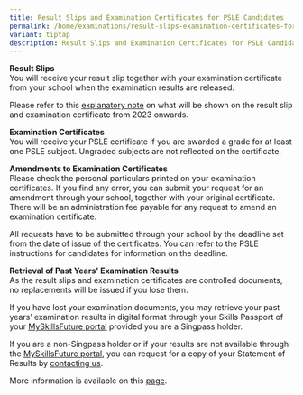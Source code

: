 ```yaml
---
title: Result Slips and Examination Certificates for PSLE Candidates
permalink: /home/examinations/result-slips-examination-certificates-for-psle-candidates/
variant: tiptap
description: Result Slips and Examination Certificates for PSLE Candidates
---
```

<p><strong>Result Slips</strong>
<br>You will receive your result slip together with your examination certificate
from your school when the examination results are released.</p>
<p>Please refer to this <a href="https://go.gov.sg/explanatory-notes-from-2023" rel="noopener noreferrer nofollow" target="_blank"><u>explanatory note</u></a> on
what will be shown on the result slip and examination certificate from
2023 onwards.</p>
<p><strong>Examination Certificates</strong>
<br>You will receive your PSLE certificate if you are awarded a grade for
at least one PSLE subject. Ungraded subjects are not reflected on the certificate.</p>
<p><strong>Amendments to Examination Certificates</strong>
<br>Please check the personal particulars printed on your examination certificates.
If you find any error, you can submit your request for an amendment through
your school, together with your original certificate. There will be an
administration fee payable for any request to amend an examination certificate.</p>
<p>All requests have to be submitted through your school by the deadline
set from the date of issue of the certificates. You can refer to the PSLE
instructions for candidates for information on the deadline.</p>
<p><strong>Retrieval of Past Years' Examination Results</strong>
<br>As the result slips and examination certificates are controlled documents,
no replacements will be issued if you lose them.</p>
<p>If you have lost your examination documents, you may retrieve your past
years’ examination results in digital format through your Skills Passport
of your <a href="https://www.myskillsfuture.gov.sg/" rel="noopener noreferrer nofollow" target="_blank"><u>MySkillsFuture portal</u></a>&nbsp;provided
you are a Singpass holder.</p>
<p>If you are a non-Singpass holder or if your results are not available
through the <a href="https://www.myskillsfuture.gov.sg/" rel="noopener noreferrer nofollow" target="_blank"><u>MySkillsFuture portal</u></a>,
you can request for a copy of your Statement of Results by <a href="/home/about-us/contact-us/" rel="noopener noreferrer nofollow" target="_blank"><u>contacting us</u></a>.</p>
<p>More information is available on this <a href="/home/services/statements-of-results" rel="noopener noreferrer nofollow" target="_blank">page</a>.</p>